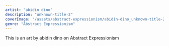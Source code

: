 ```yaml
---
artist: "abidin dino"
description: "unknown-title-2"
coverImage: "/assets/abstract-expressionism/abidin-dino_unknown-title-2.jpg"
genre: "Abstract Expressionism"
---
```

This is an art by abidin dino on Abstract Expressionism

